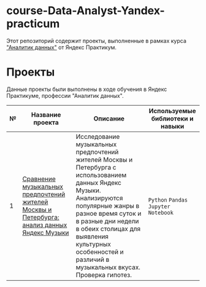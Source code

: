 # course-Data-Analyst-Yandex-practicum
Этот репозиторий содержит проекты, выполненные в рамках курса ["Аналитик данных"](https://practicum.yandex.ru/data-analyst/) от Яндекс Практикум.
# Проекты
Данные проекты были выполнены в ходе обучения в Яндекс Практикуме, профессии "Аналитик данных".

| № | Название проекта | Описание | Используемые библиотеки и навыки |
|---|------------------|----------|---------------------------------|
| 1 | [Сравнение музыкальных предпочтений жителей Москвы и Петербурга: анализ данных Яндекс Музыки](https://github.com/RenataMal/course-Data-Analyst-Yandex-practicum/blob/main/01_music_of_big_cities/Project_music_of_big_cities.ipynb) | Исследование музыкальных предпочтений жителей Москвы и Петербурга с использованием данных Яндекс Музыки. Анализируются популярные жанры в разное время суток и в разные дни недели в обеих столицах для выявления культурных особенностей и различий в музыкальных вкусах. Проверка гипотез. | `Python` `Pandas` `Jupyter Notebook` |
